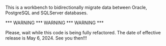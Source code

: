 This is a workbench to bidirectionally migrate data between Oracle, PostgreSQL and SQLServer databases.


*** WARNING *** WARNING *** WARNING ***

Please, wait while this code is being fully refactored.
The date of effective release is May 6, 2024.
See you then!!!